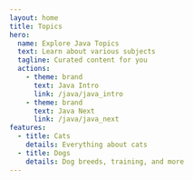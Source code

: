 ```yaml
---
layout: home
title: Topics
hero:
  name: Explore Java Topics
  text: Learn about various subjects
  tagline: Curated content for you
  actions:
    - theme: brand
      text: Java Intro
      link: /java/java_intro
    - theme: brand
      text: Java Next
      link: /java/java_next
features:
  - title: Cats
    details: Everything about cats
  - title: Dogs
    details: Dog breeds, training, and more
---
```

